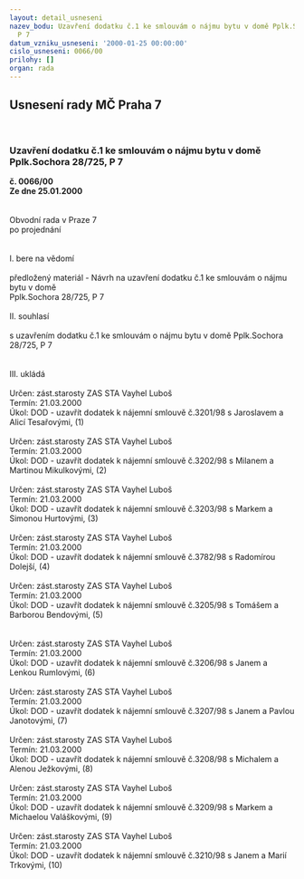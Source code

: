 ```yaml
---
layout: detail_usneseni
nazev_bodu: Uzavření dodatku č.1 ke smlouvám o nájmu bytu v domě Pplk.Sochora 28/725,
  P 7
datum_vzniku_usneseni: '2000-01-25 00:00:00'
cislo_usneseni: 0066/00
prilohy: []
organ: rada
---
```

<div id="ucUsn_pList" class="usn">
	<span><h2>Usnesení rady MČ Praha 7 </h2>
<br></span><div class="standBody">
<span><h3>Uzavření dodatku č.1 ke smlouvám o nájmu bytu v domě Pplk.Sochora 28/725, P 7</h3></span><div class="center">
		<strong>č. 0066/00</strong><br>
	</div>
<div class="center">
		<strong>Ze dne 25.01.2000</strong><br><br>
	</div>
<br>Obvodní rada v Praze 7<br>po projednání<br><br><br>I.	bere na vědomí<br><br> předložený materiál - Návrh na uzavření dodatku č.1 ke smlouvám o nájmu bytu v domě <br>Pplk.Sochora 28/725, P 7<br><br>II.	souhlasí <br><br>s uzavřením dodatku č.1 ke smlouvám o nájmu bytu v domě Pplk.Sochora 28/725, P 7		<br><br><br>III.	ukládá <br><br> Určen:	zást.starosty	ZAS STA Vayhel Luboš<br>Termín: 21.03.2000<br>Úkol:	DOD - uzavřít dodatek k nájemní smlouvě č.3201/98 s Jaroslavem a Alicí Tesařovými,  (1)<br> <br> Určen:	zást.starosty	ZAS STA Vayhel Luboš<br>Termín: 21.03.2000<br>Úkol:	DOD - uzavřít dodatek k nájemní smlouvě č.3202/98 s Milanem a Martinou Mikulkovými,  (2)<br> <br> Určen:	zást.starosty	ZAS STA Vayhel Luboš<br>Termín: 21.03.2000<br>Úkol:	DOD - uzavřít dodatek k nájemní smlouvě č.3203/98 s Markem a Simonou Hurtovými,  (3)<br> <br> Určen:	zást.starosty	ZAS STA Vayhel Luboš<br>Termín: 21.03.2000<br>Úkol:	DOD - uzavřít dodatek k nájemní smlouvě č.3782/98 s Radomírou Dolejší,  (4)<br> <br> Určen:	zást.starosty	ZAS STA Vayhel Luboš<br>Termín: 21.03.2000<br>Úkol:	DOD - uzavřít dodatek k nájemní smlouvě č.3205/98 s Tomášem a Barborou Bendovými, (5)<br> <br><br> Určen:	zást.starosty	ZAS STA Vayhel Luboš<br>Termín: 21.03.2000<br>Úkol:	DOD - uzavřít dodatek k nájemní smlouvě č.3206/98 s Janem a Lenkou Rumlovými,  (6)<br> <br> Určen:	zást.starosty	ZAS STA Vayhel Luboš<br>Termín: 21.03.2000<br>Úkol:	DOD - uzavřít dodatek k nájemní smlouvě č.3207/98 s Janem a Pavlou Janotovými,   (7)<br> <br> Určen:	zást.starosty	ZAS STA Vayhel Luboš<br>Termín: 21.03.2000<br>Úkol:	DOD - uzavřít dodatek k nájemní smlouvě č.3208/98 s Michalem a Alenou Ježkovými,  (8)<br> <br> Určen:	zást.starosty	ZAS STA Vayhel Luboš<br>Termín: 21.03.2000<br>Úkol:	DOD - uzavřít dodatek k nájemní smlouvě č.3209/98 s Markem a Michaelou Valáškovými, (9)<br> <br> Určen:	zást.starosty	ZAS STA Vayhel Luboš<br>Termín: 21.03.2000<br>Úkol:	DOD - uzavřít dodatek k nájemní smlouvě č.3210/98 s Janem a Marií Trkovými,  (10)<br>
</div>
</div>